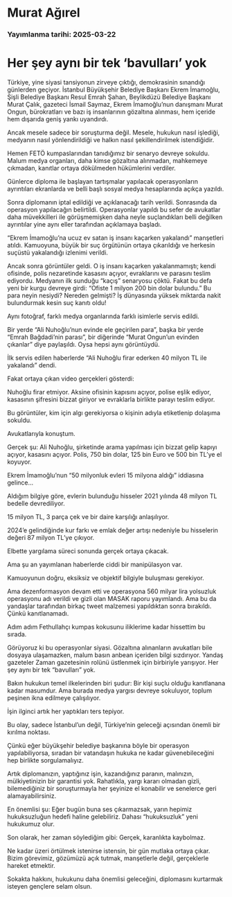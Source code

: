 # Murat Ağırel

### Yayımlanma tarihi: 2025-03-22

# Her şey aynı bir tek ‘bavulları’ yok

Türkiye, yine siyasi tansiyonun
zirveye çıktığı, demokrasinin
sınandığı günlerden geçiyor.
İstanbul Büyükşehir Belediye
Başkanı Ekrem İmamoğlu, Şişli
Belediye Başkanı Resul Emrah Şahan,
Beylikdüzü Belediye Başkanı Murat
Çalık, gazeteci İsmail Saymaz, Ekrem
İmamoğlu’nun danışmanı Murat Ongun,
bürokratları ve bazı iş insanlarının
gözaltına alınması, hem içeride hem
dışarıda geniş yankı uyandırdı.

Ancak mesele sadece bir soruşturma
değil. Mesele, hukukun nasıl işlediği,
medyanın nasıl yönlendirildiği ve halkın
nasıl şekillendirilmek istendiğidir.

Hemen FETÖ kumpaslarından
tanıdığımız bir senaryo devreye sokuldu.
Malum medya organları, daha kimse
gözaltına alınmadan, mahkemeye
çıkmadan, kanıtlar ortaya dökülmeden
hükümlerini verdiler.

Günlerce diploma ile başlayan
tartışmalar yapılacak operasyonların
ayrıntıları ekranlarda ve belli başlı sosyal
medya hesaplarında açıkça yazıldı.

Sonra diplomanın iptal edildiği ve
açıklanacağı tarih verildi. Sonrasında
da operasyon yapılacağın belirtildi.
Operasyonlar yapıldı bu sefer
de avukatlar daha müvekkilleri
ile görüşmemişken daha neyle
suçlandıkları belli değilken ayrıntılar yine
aynı eller tarafından açıklamaya başladı.

“Ekrem İmamoğlu’na ucuz ev satan
iş insanı kaçarken yakalandı” manşetleri
atıldı. Kamuoyuna, büyük bir suç
örgütünün ortaya çıkarıldığı ve herkesin
suçüstü yakalandığı izlenimi verildi.

Ancak sonra görüntüler geldi. O iş
insanı kaçarken yakalanmamıştı;
kendi ofisinde, polis nezaretinde
kasasını açıyor, evraklarını
ve parasını teslim ediyordu.
Medyanın ilk sunduğu “kaçış”
senaryosu çöktü. Fakat bu defa
yeni bir kurgu devreye girdi:
“Ofiste 1 milyon 200 bin dolar
bulundu.” Bu para neyin nesiydi?
Nereden gelmişti? İş dünyasında
yüksek miktarda nakit bulundurmak
kesin suç kanıtı oldu!

Aynı fotoğraf, farklı medya
organlarında farklı isimlerle servis
edildi.

Bir yerde “Ali Nuhoğlu’nun evinde ele
geçirilen para”, başka bir yerde “Emrah
Bağdadi’nin parası”, bir diğerinde
“Murat Ongun’un evinden çıkanlar” diye
paylaşıldı. Oysa hepsi aynı görüntüydü.

İlk servis edilen haberlerde “Ali
Nuhoğlu firar ederken 40 milyon TL ile
yakalandı” dendi.

Fakat ortaya çıkan video gerçekleri
gösterdi:

Nuhoğlu firar etmiyor. Aksine ofisinin
kapısını açıyor, polise eşlik ediyor,
kasasının şifresini bizzat giriyor ve
evraklarla birlikte parayı teslim ediyor.

Bu görüntüler, kim için algı
gerekiyorsa o kişinin adıyla etiketlenip
dolaşıma sokuldu.

Avukatlarıyla konuştum.

Gerçek şu: Ali Nuhoğlu, şirketinde
arama yapılması için bizzat gelip kapıyı
açıyor, kasasını açıyor. Polis, 750 bin
dolar, 125 bin Euro ve 500 bin TL’ye el
koyuyor.

Ekrem İmamoğlu’nun “50 milyonluk
evleri 15 milyona aldığı” iddiasına
gelince...

Aldığım bilgiye göre, evlerin
bulunduğu hisseler 2021 yılında 48
milyon TL bedelle devrediliyor.

15 milyon TL, 3 parça çek ve bir daire
karşılığı anlaşılıyor.

2024’e gelindiğinde kur farkı ve emlak
değer artışı nedeniyle bu hisselerin
değeri 87 milyon TL’ye çıkıyor.

Elbette yargılama süreci sonunda
gerçek ortaya çıkacak.

Ama şu an yayımlanan haberlerde
ciddi bir manipülasyon var.

Kamuoyunun doğru, eksiksiz ve
objektif bilgiyle buluşması gerekiyor.

Ama dezenformasyon devam etti ve
operasyona 560 milyar lira yolsuzluk
operasyonu adı verildi ve gizli olan
MASAK raporu yayımlandı. Ama bu
da yandaşlar tarafından birkaç tweet
malzemesi yapıldıktan sonra bırakıldı.
Çünkü kanıtlanamadı.

Adım adım Fethullahçı kumpas
kokusunu iliklerime kadar hissettim bu
sırada.

Görüyoruz ki bu operasyonlar siyasi.
Gözaltına alınanların avukatları bile
dosyaya ulaşamazken, malum basın
anbean içeriden bilgi sızdırıyor. Yandaş
gazeteler Zaman gazetesinin rolünü
üstlenmek için birbiriyle yarışıyor. Her
şey aynı bir tek “bavulları” yok.

Bakın hukukun temel ilkelerinden biri
şudur: Bir kişi suçlu olduğu kanıtlanana
kadar masumdur. Ama burada medya
yargısı devreye sokuluyor, toplum
peşinen ikna edilmeye çalışılıyor.

İşin ilginci artık her yaptıkları ters tepiyor.

Bu olay, sadece İstanbul’un değil,
Türkiye’nin geleceği açısından önemli
bir kırılma noktası.

Çünkü eğer büyükşehir belediye
başkanına böyle bir operasyon
yapılabiliyorsa, sıradan bir vatandaşın
hukuka ne kadar güvenebileceğini hep
birlikte sorgulamalıyız.

Artık diplomanızın, yaptığınız işin,
kazandığınız paranın, malınızın,
mülkiyetinizin bir garantisi yok.
Rahatlıkla, yargı kararı olmadan gizli,
bilemediğiniz bir soruşturmayla her
şeyinize el konabilir ve senelerce geri
alamayabilirsiniz.

En önemlisi şu: Eğer bugün buna
ses çıkarmazsak, yarın hepimiz
hukuksuzluğun hedefi haline gelebiliriz.
Dahası “hukuksuzluk” yeni hukukumuz
olur.

Son olarak, her zaman söylediğim
gibi: Gerçek, karanlıkta kaybolmaz.

Ne kadar üzeri örtülmek istenirse
istensin, bir gün mutlaka ortaya çıkar.
Bizim görevimiz, gözümüzü açık tutmak,
manşetlerle değil, gerçeklerle hareket
etmektir.

Sokakta hakkını, hukukunu daha
önemlisi geleceğini, diplomasını
kurtarmak isteyen gençlere selam olsun.

